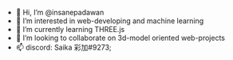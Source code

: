 - 👋 Hi, I’m @insanepadawan
- 👀 I’m interested in web-developing and machine learning
- 🌱 I’m currently learning THREE.js
- 💞️ I’m looking to collaborate on 3d-model oriented web-projects
- 📫 discord: Saika 彩加#9273;
